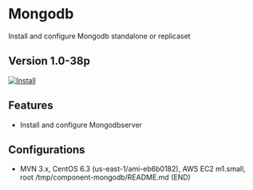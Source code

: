 Mongodb
===============
Install and configure Mongodb standalone or replicaset

Version 1.0-38p
---------------

[![Install](https://raw.github.com/qubell-bazaar/component-skeleton/master/img/install.png)](https://express.qubell.com/applications/upload?metadataUrl=https://raw.github.com/qubell-bazaar/component-mongodb/1.0-38p/meta.yml)


Features
--------
  - Install and configure Mongodbserver

Configurations
--------------

  - MVN 3.x, CentOS 6.3 (us-east-1/ami-eb6b0182), AWS EC2 m1.small, root
/tmp/component-mongodb/README.md (END)

